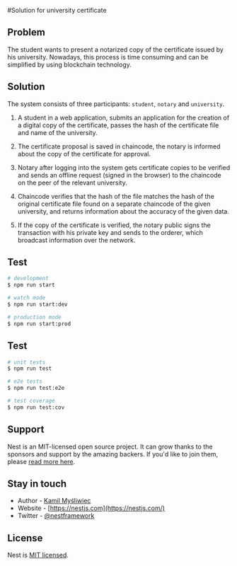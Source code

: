 #Solution for university certificate

## Problem

The student wants to present a notarized copy of the certificate issued by his university.
Nowadays, this process is time consuming and can be simplified by using blockchain technology.

## Solution

The system consists of three participants: `student`, `notary` and `university`. 


1. A student in a web application, submits an application for the creation of a digital copy of the certificate, passes the hash of the certificate file and  name of the university.

2. The certificate proposal is saved in chaincode, the notary is informed about the copy of the certificate for approval.

3. Notary after logging into the system gets certificate copies to be verified and sends an offline request (signed in the browser) to the chaincode on the peer of the relevant university.

4. Chaincode verifies that the hash of the file matches the hash of the original certificate file found on a separate chaincode of the given university, and returns information about the accuracy of the given data.

5. If the copy of the certificate is verified, the notary public signs the transaction with his private key and sends to the orderer, which broadcast information over the network.

## Test

```bash
# development
$ npm run start

# watch mode
$ npm run start:dev

# production mode
$ npm run start:prod
```

## Test

```bash
# unit tests
$ npm run test

# e2e tests
$ npm run test:e2e

# test coverage
$ npm run test:cov
```

## Support

Nest is an MIT-licensed open source project. It can grow thanks to the sponsors and support by the amazing backers. If you'd like to join them, please [read more here](https://docs.nestjs.com/support).

## Stay in touch

- Author - [Kamil Myśliwiec](https://kamilmysliwiec.com)
- Website - [https://nestjs.com](https://nestjs.com/)
- Twitter - [@nestframework](https://twitter.com/nestframework)

## License

  Nest is [MIT licensed](LICENSE).
